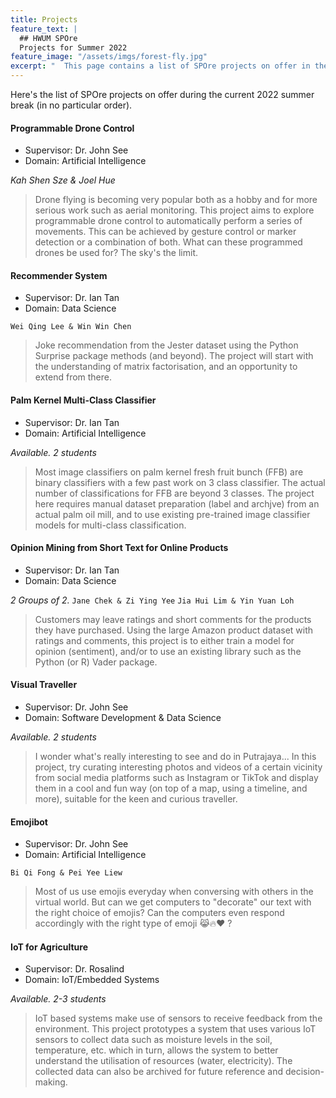 ```yaml
---
title: Projects
feature_text: |
  ## HWUM SPOre
  Projects for Summer 2022
feature_image: "/assets/imgs/forest-fly.jpg"
excerpt: "  This page contains a list of SPOre projects on offer in the current summer term break."
---
```


Here's the list of SPOre projects on offer during the current 2022 summer break (in no particular order).

#### Programmable Drone Control

- Supervisor: Dr. John See
- Domain: Artificial Intelligence

_Kah Shen Sze & Joel Hue_

> Drone flying is becoming very popular both as a hobby and for more serious work such as aerial monitoring. This project aims to explore programmable drone control to automatically perform a series of movements. This can be achieved by gesture control or marker detection or a combination of both. What can these programmed drones be used for? The sky's the limit.

#### Recommender System

- Supervisor: Dr. Ian Tan
- Domain: Data Science

`Wei Qing Lee & Win Win Chen`

> Joke recommendation from the Jester dataset using the Python Surprise package methods (and beyond).  The project will start with the understanding of matrix factorisation, and an opportunity to extend from there.

#### Palm Kernel Multi-Class Classifier

- Supervisor: Dr. Ian Tan
- Domain: Artificial Intelligence

_Available. 2 students_

> Most image classifiers on palm kernel fresh fruit bunch (FFB) are binary classifiers with a few past work on 3 class classifier.  The actual number of classifications for FFB are beyond 3 classes.  The project here requires manual dataset preparation (label and archjve) from an actual palm oil mill, and to use existing pre-trained image classifier models for multi-class classification.

#### Opinion Mining from Short Text for Online Products

- Supervisor: Dr. Ian Tan
- Domain: Data Science

_2 Groups of 2._
`Jane Chek & Zi Ying Yee`
`Jia Hui Lim & Yin Yuan Loh`

> Customers may leave ratings and short comments for the products they have purchased.  Using the large Amazon product dataset with ratings and comments, this project is to either train a model for opinion (sentiment), and/or to use an existing library such as the Python (or R) Vader package.

#### Visual Traveller

- Supervisor: Dr. John See
- Domain: Software Development & Data Science

_Available. 2 students_

> I wonder what's really interesting to see and do in Putrajaya... In this project, try curating interesting photos and videos of a certain vicinity from social media platforms such as Instagram or TikTok and display them in a cool and fun way (on top of a map, using a timeline, and more), suitable for the keen and curious traveller.

#### Emojibot

- Supervisor: Dr. John See
- Domain: Artificial Intelligence

`Bi Qi Fong & Pei Yee Liew`

> Most of us use emojis everyday when conversing with others in the virtual world. But can we get computers to "decorate" our text with the right choice of emojis? Can  the computers even respond accordingly with the right type of emoji 😹🔥❤️ ?

#### IoT for Agriculture

- Supervisor: Dr. Rosalind
- Domain: IoT/Embedded Systems

_Available. 2-3 students_

> IoT based systems make use of sensors to receive feedback from the environment. This project prototypes a system that uses various IoT sensors to collect data such as moisture levels in the soil, temperature, etc. which in turn, allows the system to better understand the utilisation of resources (water, electricity). The collected data can also be archived for future reference and decision-making.
